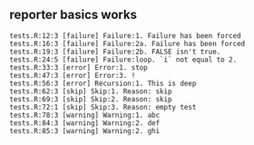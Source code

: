 ## reporter basics works

    tests.R:12:3 [failure] Failure:1. Failure has been forced
    tests.R:16:3 [failure] Failure:2a. Failure has been forced
    tests.R:19:3 [failure] Failure:2b. FALSE isn't true.
    tests.R:24:5 [failure] Failure:loop. `i` not equal to 2.
    tests.R:33:3 [error] Error:1. stop
    tests.R:47:3 [error] Error:3. !
    tests.R:56:3 [error] Recursion:1. This is deep
    tests.R:62:3 [skip] Skip:1. Reason: skip
    tests.R:69:3 [skip] Skip:2. Reason: skip
    tests.R:72:1 [skip] Skip:3. Reason: empty test
    tests.R:78:3 [warning] Warning:1. abc
    tests.R:84:3 [warning] Warning:2. def
    tests.R:85:3 [warning] Warning:2. ghi

